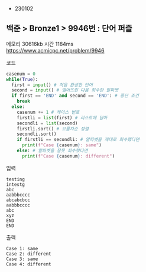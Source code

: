 - 230102
## 백준 > Bronze1 > 9946번 : 단어 퍼즐
메모리 30616kb 시간 1184ms  
https://www.acmicpc.net/problem/9946  

코드
```python
casenum = 0
while(True):
  first = input() # 처음 완성한 단어
  second = input() # 떨어뜨린 다음 회수한 알파벳
  if first == 'END' and second == 'END': # 중단 조건
    break
  else:
    casenum += 1 # 케이스 번호
    firstli = list(first) # 리스트에 담아
    secondli = list(second)
    firstli.sort() # 오름차순 정렬
    secondli.sort()
    if firstli == secondli: # 알파벳을 제대로 회수했다면
      print(f"Case {casenum}: same")
    else: # 알파벳을 잘못 회수했다면
      print(f"Case {casenum}: different")
```

입력
```
testing
intestg
abc
aabbbcccc
abcabcbcc
aabbbcccc
abc
xyz
END
END
```

출력
```
Case 1: same
Case 2: different
Case 3: same
Case 4: different
```